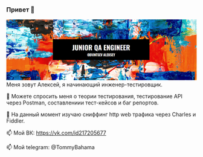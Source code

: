 ### Привет 👋
![alt text](MAIN2.png)
Меня зовут Алексей, я начинающий инженер-тестировщик.

💬 Можете спросить меня о теории тестирования, тестирование API через Postman, составлениии тест-кейсов и баг репортов.

🌱 На данный момент изучаю  cниффинг http web трафика через Charles и Fiddler.

📫 Мой ВК: https://vk.com/id217205677

📫 Мой telegram: @TommyBahama


<!--
**ObvintsevAleks/ObvintsevAleks** is a ✨ _special_ ✨ repository because its `README.md` (this file) appears on your GitHub profile.

Here are some ideas to get you started:

- 🔭 I’m currently working on ...
- 🌱 I’m currently learning ...
- 👯 I’m looking to collaborate on ...
- 🤔 I’m looking for help with ...
- 💬 Ask me about ...
- 📫 How to reach me: ...
- 😄 Pronouns: ...
- ⚡ Fun fact: ...
-->
